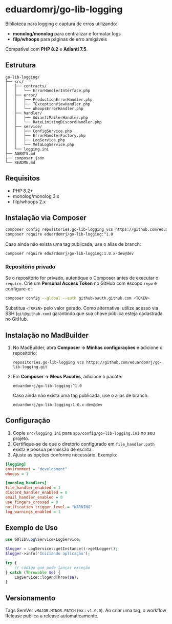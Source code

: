 # eduardomrj/go-lib-logging

Biblioteca para logging e captura de erros utilizando:

- **monolog/monolog** para centralizar e formatar logs
- **filp/whoops** para páginas de erro amigáveis

Compatível com **PHP 8.2** e **Adianti 7.5**.

## Estrutura

```
go-lib-logging/
├── src/
│   ├── contracts/
│   │   └── ErrorHandlerInterface.php
│   ├── error/
│   │   ├── ProductionErrorHandler.php
│   │   ├── TExceptionViewHandler.php
│   │   └── WhoopsErrorHandler.php
│   ├── handler/
│   │   ├── AdiantiMailerHandler.php
│   │   └── RateLimitingDiscordHandler.php
│   ├── service/
│   │   ├── ConfigService.php
│   │   ├── ErrorHandlerFactory.php
│   │   ├── LogService.php
│   │   └── MetaLogService.php
│   └── logging.ini
├── AGENTS.md
├── composer.json
└── README.md
```

## Requisitos

- PHP 8.2+
- monolog/monolog 3.x
- filp/whoops 2.x

## Instalação via Composer

```sh
composer config repositories.go-lib-logging vcs https://github.com/eduardomrj/go-lib-logging.git
composer require eduardomrj/go-lib-logging:^1.0
```

Caso ainda não exista uma tag publicada, use o alias de branch:

```sh
composer require eduardomrj/go-lib-logging:1.0.x-dev@dev
```

### Repositório privado

Se o repositório for privado, autentique o Composer antes de executar o `require`.
Crie um **Personal Access Token** no GitHub com escopo `repo` e configure-o:

```sh
composer config --global --auth github-oauth.github.com <TOKEN>
```

Substitua `<TOKEN>` pelo valor gerado. Como alternativa, utilize acesso via
SSH (`git@github.com`) garantindo que sua chave pública esteja cadastrada no GitHub.

## Instalação no MadBuilder

1. No MadBuilder, abra **Composer → Minhas configurações** e adicione o repositório:

   ```
   repositories.go-lib-logging vcs https://github.com/eduardomrj/go-lib-logging.git
   ```

2. Em **Composer → Meus Pacotes**, adicione o pacote:

   ```
   eduardomrj/go-lib-logging:^1.0
   ```

   Caso ainda não exista uma tag publicada, use o alias de branch:

   ```
   eduardomrj/go-lib-logging:1.0.x-dev@dev
   ```

## Configuração

1. Copie `src/logging.ini` para `app/config/go-lib-logging.ini` no seu projeto.
2. Certifique-se de que o diretório configurado em `file_handler.path` exista e possua permissão de escrita.
3. Ajuste as opções conforme necessário. Exemplo:

```ini
[logging]
environment = "development"
whoops = 1

[monolog_handlers]
file_handler_enabled = 1
discord_handler_enabled = 0
email_handler_enabled = 0
use_fingers_crossed = 0
notification_trigger_level = "WARNING"
log_warnings_enabled = 1
```

## Exemplo de Uso

```php
use GOlib\Log\Service\LogService;

$logger = LogService::getInstance()->getLogger();
$logger->info('Iniciando aplicação');

try {
    // código que pode lançar exceção
} catch (Throwable $e) {
    LogService::logAndThrow($e);
}
```

## Versionamento

Tags SemVer `vMAJOR.MINOR.PATCH` (ex.: `v1.0.0`). Ao criar uma tag, o workflow Release publica a release automaticamente.
